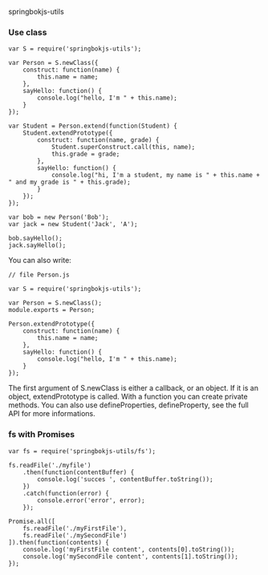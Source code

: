springbokjs-utils

### Use class

```
var S = require('springbokjs-utils');

var Person = S.newClass({
    construct: function(name) {
        this.name = name;
    },
    sayHello: function() {
        console.log("hello, I'm " + this.name);
    }
});

var Student = Person.extend(function(Student) {
    Student.extendPrototype({
        construct: function(name, grade) {
            Student.superConstruct.call(this, name);
            this.grade = grade;
        },
        sayHello: function() {
            console.log("hi, I'm a student, my name is " + this.name + " and my grade is " + this.grade);
        }
    });
});

var bob = new Person('Bob');
var jack = new Student('Jack', 'A');

bob.sayHello();
jack.sayHello();
```

You can also write:
```
// file Person.js

var S = require('springbokjs-utils');

var Person = S.newClass();
module.exports = Person;

Person.extendPrototype({
    construct: function(name) {
        this.name = name;
    },
    sayHello: function() {
        console.log("hello, I'm " + this.name);
    }
});
```

The first argument of S.newClass is either a callback, or an object. If it is an object, extendPrototype is called.
With a function you can create private methods.
You can also use defineProperties, defineProperty, see the full API for more informations.


### fs with Promises

```
var fs = require('springbokjs-utils/fs');

fs.readFile('./myfile')
    .then(function(contentBuffer) {
        console.log('succes ', contentBuffer.toString());
    })
    .catch(function(error) {
        console.error('error', error);
    });

Promise.all([
    fs.readFile('./myFirstFile'),
    fs.readFile('./mySecondFile')
]).then(function(contents) {
    console.log('myFirstFile content', contents[0].toString());
    console.log('mySecondFile content', contents[1].toString());
});

```

